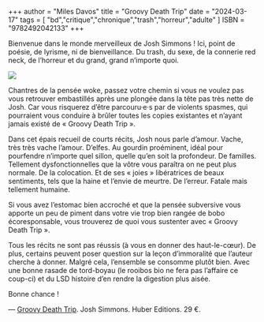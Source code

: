 +++
author = "Miles Davos"
title = "Groovy Death Trip"
date = "2024-03-17"
tags = [
    "bd","critique","chronique","trash","horreur","adulte"
]
ISBN = "9782492042133"
+++

Bienvenue dans le monde merveilleux de Josh Simmons ! Ici, point de poésie, de lyrisme, ni de bienveillance. Du trash, du sexe, de la connerie red neck, de l’horreur et du grand, grand n’importe quoi.

![](/images/groovy-death-trip.jpeg)

Chantres de la pensée woke, passez votre chemin si vous ne voulez pas vous retrouver embastillés après une plongée dans la tête pas très nette de Josh. Car vous risquerez d’être parcouru·e·s par de violents spasmes, qui pourraient vous conduire à brûler toutes les copies existantes et n’ayant jamais existé de « Groovy Death Trip ».

Dans cet épais recueil de courts récits, Josh nous parle d’amour. Vache, très très vache l’amour. D’elfes. Au gourdin proéminent, idéal pour pourfendre n’importe quel sillon, quelle qu’en soit la profondeur. De familles. Tellement dysfonctionnelles que la vôtre vous paraîtra on ne peut plus normale. De la colocation. Et de ses « joies » libératrices de beaux sentiments, tels que la haine et l’envie de meurtre. De l’erreur. Fatale mais tellement humaine.

Si vous avez l’estomac bien accroché et que la pensée subversive vous apporte un peu de piment dans votre vie trop bien rangée de bobo écoresponsable, vous trouverez de quoi vous sustenter avec « Groovy Death Trip ».

Tous les récits ne sont pas réussis (à vous en donner des haut-le-cœur). De plus, certains peuvent poser question sur la leçon d’immoralité que l’auteur cherche à donner. Malgré cela, l’ensemble se consomme plutôt bien. Avec une bonne rasade de tord-boyau (le rooibos bio ne fera pas l’affaire ce coup-ci) et du LSD histoire d’en rendre la digestion plus aisée.

Bonne chance !

—
[Groovy Death Trip](https://www.editionshuber.com/collections/tous-les-livres/products/groovy-death-trip-par-josh-simmons). Josh Simmons. Huber Editions. 29 €.
